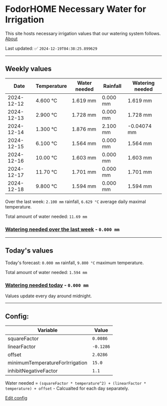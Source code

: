 # FodorHOME Necessary Water for Irrigation

This site hosts necessary irrigation values that our watering system follows. [About](https://github.com/redyau/irrigation)

Last updated: ✅ `2024-12-19T04:38:25.899629`

---

## Weekly values

| Date | Temperature | Water needed | Rainfall | Watering needed |
|-----|-----|-----|-----|-----|
| 2024-12-12 | 4.600 °C | 1.619 mm | 0.000 mm | 1.619 mm |
| 2024-12-13 | 2.900 °C | 1.728 mm | 0.000 mm | 1.728 mm |
| 2024-12-14 | 1.300 °C | 1.876 mm | 2.100 mm | -0.04074 mm |
| 2024-12-15 | 6.100 °C | 1.564 mm | 0.000 mm | 1.564 mm |
| 2024-12-16 | 10.00 °C | 1.603 mm | 0.000 mm | 1.603 mm |
| 2024-12-17 | 11.70 °C | 1.701 mm | 0.000 mm | 1.701 mm |
| 2024-12-18 | 9.800 °C | 1.594 mm | 0.000 mm | 1.594 mm |


Over the last week: `2.100 mm` rainfall, `6.629 °C` average daily maximal temperature.

Total amount of water needed: `11.69 mm`

### [Watering needed over the last week](lastweek.txt) - `0.000 mm`

---

## Today's values

Today's forecast: `0.000 mm` rainfall, `9.800 °C` maximum temperature.

Total amount of water needed: `1.594 mm`

### [Watering needed today](today.txt) - `0.000 mm`

Values update every day around midnight.

---

## Config:

| Variable | Value |
|-----|-----|
| squareFactor | `0.0086` |
| linearFactor | `-0.1286` |
| offset | `2.0286` |
| minimumTemperatureForIrrigation | `15.0` |
| inhibitNegativeFactor | `1.1` |

Water needed = `(squareFactor * temperature^2) + (linearFactor * temperature) + offset` - Calcualted for each day separately.

[Edit config](https://github.com/RedyAu/irrigation/edit/main/config.json)
